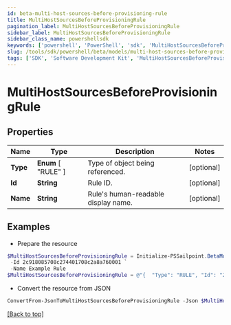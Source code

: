 ```yaml
---
id: beta-multi-host-sources-before-provisioning-rule
title: MultiHostSourcesBeforeProvisioningRule
pagination_label: MultiHostSourcesBeforeProvisioningRule
sidebar_label: MultiHostSourcesBeforeProvisioningRule
sidebar_class_name: powershellsdk
keywords: ['powershell', 'PowerShell', 'sdk', 'MultiHostSourcesBeforeProvisioningRule', 'BetaMultiHostSourcesBeforeProvisioningRule'] 
slug: /tools/sdk/powershell/beta/models/multi-host-sources-before-provisioning-rule
tags: ['SDK', 'Software Development Kit', 'MultiHostSourcesBeforeProvisioningRule', 'BetaMultiHostSourcesBeforeProvisioningRule']
---
```



# MultiHostSourcesBeforeProvisioningRule

## Properties

Name | Type | Description | Notes
------------ | ------------- | ------------- | -------------
**Type** |  **Enum** [  "RULE" ] | Type of object being referenced. | [optional] 
**Id** | **String** | Rule ID. | [optional] 
**Name** | **String** | Rule's human-readable display name. | [optional] 

## Examples

- Prepare the resource
```powershell
$MultiHostSourcesBeforeProvisioningRule = Initialize-PSSailpoint.BetaMultiHostSourcesBeforeProvisioningRule  -Type RULE `
 -Id 2c918085708c274401708c2a8a760001 `
 -Name Example Rule
$MultiHostSourcesBeforeProvisioningRule = @"{  "Type": "RULE", "Id": "2c918085708c274401708c2a8a760001", "Name": "Example Rule" }"@
```

- Convert the resource from JSON
```powershell
ConvertFrom-JsonToMultiHostSourcesBeforeProvisioningRule -Json $MultiHostSourcesBeforeProvisioningRule
```


[[Back to top]](#) 

